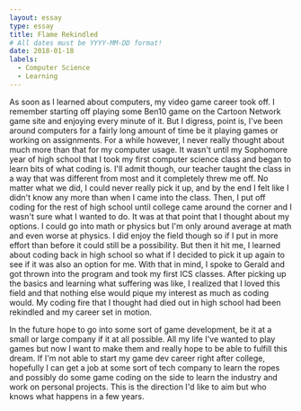 ```yaml
---
layout: essay
type: essay
title: Flame Rekindled
# All dates must be YYYY-MM-DD format!
date: 2018-01-18
labels:
  - Computer Science
  - Learning
---
```


As soon as I learned about computers, my video game career took off. I remember starting off playing some Ben10 game on the Cartoon Network game site and enjoying every minute of it. But I digress, point is, I've been around computers for a fairly long amount of time be it playing games or working on assignments. For a while however, I never really thought about much more than that for my computer usage. It wasn't until my Sophomore year of high school that I took my first computer science class and began to learn bits of what coding is. I'll admit though, our teacher taught the class in a way that was different from most and it completely threw me off. No matter what we did, I could never really pick it up, and by the end I felt like I didn't know any more than when I came into the class. Then, I put off coding for the rest of high school until college came around the corner and I wasn't sure what I wanted to do. It was at that point that I thought about my options. I could go into math or physics but I'm only around average at math and even worse at physics. I did enjoy the field though so if I put in more effort than before it could still be a possibility. But then it hit me, I learned about coding back in high school so what if I decided to pick it up again to see if it was also an option for me. With that in mind, I spoke to Gerald and got thrown into the program and took my first ICS classes. After picking up the basics and learning what suffering was like, I realized that I loved this field and that nothing else would pique my interest as much as coding would. My coding fire that I thought had died out in high school had been rekindled and my career set in motion.

In the future hope to go into some sort of game development, be it at a small or large company if it at all possible. All my life I've wanted to play games but now I want to make them and really hope to be able to fulfill this dream. If I'm not able to start my game dev career right after college, hopefully I can get a job at some sort of tech company to learn the ropes and possibly do some game coding on the side to learn the industry and work on personal projects. This is the direction I'd like to aim but who knows what happens in a few years.
